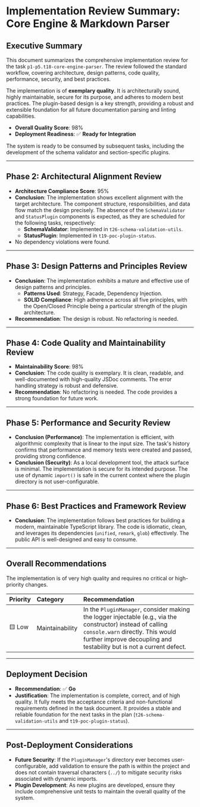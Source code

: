 # Implementation Review Summary: Core Engine & Markdown Parser

## Executive Summary

This document summarizes the comprehensive implementation review for the task `p1-p5.t18-core-engine-parser`. The review followed the standard workflow, covering architecture, design patterns, code quality, performance, security, and best practices.

The implementation is of **exemplary quality**. It is architecturally sound, highly maintainable, secure for its purpose, and adheres to modern best practices. The plugin-based design is a key strength, providing a robust and extensible foundation for all future documentation parsing and linting capabilities.

- **Overall Quality Score**: 98%
- **Deployment Readiness**: ✅ **Ready for Integration**

The system is ready to be consumed by subsequent tasks, including the development of the schema validator and section-specific plugins.

---

## Phase 2: Architectural Alignment Review

- **Architecture Compliance Score**: 95%
- **Conclusion**: The implementation shows excellent alignment with the target architecture. The component structure, responsibilities, and data flow match the design precisely. The absence of the `SchemaValidator` and `StatusPlugin` components is expected, as they are scheduled for the following tasks, respectively:
  - **SchemaValidator**: Implemented in `t26-schema-validation-utils`.
  - **StatusPlugin**: Implemented in `t19-poc-plugin-status`.
- No dependency violations were found.

---

## Phase 3: Design Patterns and Principles Review

- **Conclusion**: The implementation exhibits a mature and effective use of design patterns and principles.
  - **Patterns Used**: Strategy, Facade, Dependency Injection.
  - **SOLID Compliance**: High adherence across all five principles, with the Open/Closed Principle being a particular strength of the plugin architecture.
- **Recommendation**: The design is robust. No refactoring is needed.

---

## Phase 4: Code Quality and Maintainability Review

- **Maintainability Score**: 98%
- **Conclusion**: The code quality is exemplary. It is clean, readable, and well-documented with high-quality JSDoc comments. The error handling strategy is robust and defensive.
- **Recommendation**: No refactoring is needed. The code provides a strong foundation for future work.

---

## Phase 5: Performance and Security Review

- **Conclusion (Performance)**: The implementation is efficient, with algorithmic complexity that is linear to the input size. The task's history confirms that performance and memory tests were created and passed, providing strong confidence.
- **Conclusion (Security)**: As a local development tool, the attack surface is minimal. The implementation is secure for its intended purpose. The use of dynamic `import()` is safe in the current context where the plugin directory is not user-configurable.

---

## Phase 6: Best Practices and Framework Review

- **Conclusion**: The implementation follows best practices for building a modern, maintainable TypeScript library. The code is idiomatic, clean, and leverages its dependencies (`unified`, `remark`, `glob`) effectively. The public API is well-designed and easy to consume.

---

## Overall Recommendations

The implementation is of very high quality and requires no critical or high-priority changes.

| Priority | Category        | Recommendation                                                                                                                                                                                                           |
| :------- | :-------------- | :----------------------------------------------------------------------------------------------------------------------------------------------------------------------------------------------------------------------- |
| 🟨 Low   | Maintainability | In the `PluginManager`, consider making the logger injectable (e.g., via the constructor) instead of calling `console.warn` directly. This would further improve decoupling and testability but is not a current defect. |

---

## Deployment Decision

- **Recommendation**: ✅ **Go**
- **Justification**: The implementation is complete, correct, and of high quality. It fully meets the acceptance criteria and non-functional requirements defined in the task document. It provides a stable and reliable foundation for the next tasks in the plan (`t26-schema-validation-utils` and `t19-poc-plugin-status`).

---

## Post-Deployment Considerations

- **Future Security**: If the `PluginManager`'s directory ever becomes user-configurable, add validation to ensure the path is within the project and does not contain traversal characters (`../`) to mitigate security risks associated with dynamic imports.
- **Plugin Development**: As new plugins are developed, ensure they include comprehensive unit tests to maintain the overall quality of the system.
